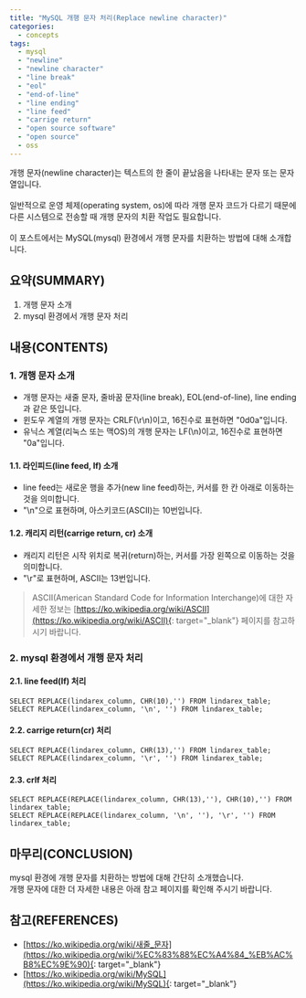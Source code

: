 ```yaml
---
title: "MySQL 개행 문자 처리(Replace newline character)"
categories: 
  - concepts
tags: 
  - mysql
  - "newline"
  - "newline character"
  - "line break"
  - "eol"
  - "end-of-line"
  - "line ending"
  - "line feed"
  - "carrige return"
  - "open source software"
  - "open source"
  - oss
---
```



개행 문자(newline character)는 텍스트의 한 줄이 끝났음을 나타내는 문자 또는 문자열입니다.
<br /><br />
일반적으로 운영 체제(operating system, os)에 따라 개행 문자 코드가 다르기 때문에 다른 시스템으로 전송할 때 개행 문자의 치환 작업도 필요합니다.
<br /><br />
이 포스트에서는 MySQL(mysql) 환경에서 개행 문자를 치환하는 방법에 대해 소개합니다.


## 요약(SUMMARY)
1. 개행 문자 소개
2. mysql 환경에서 개행 문자 처리


## 내용(CONTENTS)
### 1. 개행 문자 소개
- 개행 문자는 새줄 문자, 줄바꿈 문자(line break), EOL(end-of-line), line ending과 같은 뜻입니다.
- 윈도우 계열의 개행 문자는 CRLF(\r\n)이고, 16진수로 표현하면 "0d0a"입니다.
- 유닉스 계열(리눅스 또는 맥OS)의 개행 문자는 LF(\n)이고, 16진수로 표현하면 "0a"입니다.

#### 1.1. 라인피드(line feed, lf) 소개
- line feed는 새로운 행을 추가(new line feed)하는, 커서를 한 칸 아래로 이동하는 것을 의미합니다.
- "\n"으로 표현하며, 아스키코드(ASCII)는 10번입니다.

#### 1.2. 캐리지 리턴(carrige return, cr) 소개
- 캐리지 리턴은 시작 위치로 복귀(return)하는, 커서를 가장 왼쪽으로 이동하는 것을 의미합니다.
- "\r"로 표현하며, ASCII는 13번입니다.

> ASCII(American Standard Code for Information Interchange)에 대한 자세한 정보는 [https://ko.wikipedia.org/wiki/ASCII](https://ko.wikipedia.org/wiki/ASCII){: target="\_blank"} 페이지를 참고하시기 바랍니다.

### 2. mysql 환경에서 개행 문자 처리
#### 2.1. line feed(lf) 처리
```
SELECT REPLACE(lindarex_column, CHR(10),'') FROM lindarex_table;
SELECT REPLACE(lindarex_column, '\n', '') FROM lindarex_table;
```

#### 2.2. carrige return(cr) 처리
```
SELECT REPLACE(lindarex_column, CHR(13),'') FROM lindarex_table;
SELECT REPLACE(lindarex_column, '\r', '') FROM lindarex_table;
```

#### 2.3. crlf 처리
```
SELECT REPLACE(REPLACE(lindarex_column, CHR(13),''), CHR(10),'') FROM lindarex_table;
SELECT REPLACE(REPLACE(lindarex_column, '\n', ''), '\r', '') FROM lindarex_table;
```


## 마무리(CONCLUSION)
mysql 환경에 개행 문자를 치환하는 방법에 대해 간단히 소개했습니다.
<br />
개행 문자에 대한 더 자세한 내용은 아래 참고 페이지를 확인해 주시기 바랍니다.


## 참고(REFERENCES)
- [https://ko.wikipedia.org/wiki/새줄_문자](https://ko.wikipedia.org/wiki/%EC%83%88%EC%A4%84_%EB%AC%B8%EC%9E%90){: target="\_blank"}
- [https://ko.wikipedia.org/wiki/MySQL](https://ko.wikipedia.org/wiki/MySQL){: target="\_blank"}
